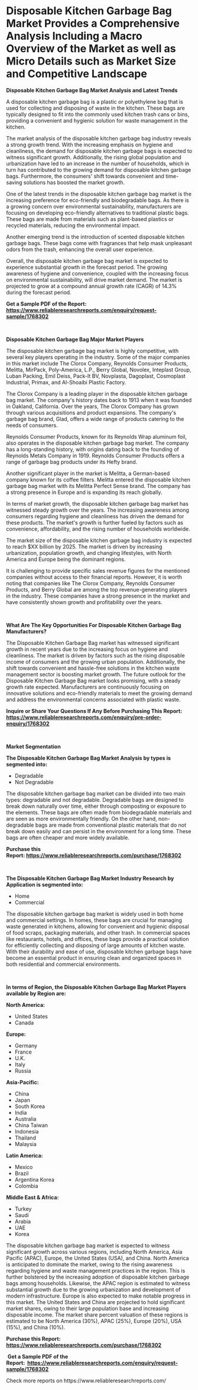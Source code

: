 <p><h1>Disposable Kitchen Garbage Bag Market Provides a Comprehensive Analysis Including a Macro Overview of the Market as well as Micro Details such as Market Size and Competitive Landscape</h1></p><p><strong>Disposable Kitchen Garbage Bag Market Analysis and Latest Trends</strong></p>
<p><p>A disposable kitchen garbage bag is a plastic or polyethylene bag that is used for collecting and disposing of waste in the kitchen. These bags are typically designed to fit into the commonly used kitchen trash cans or bins, providing a convenient and hygienic solution for waste management in the kitchen.</p><p>The market analysis of the disposable kitchen garbage bag industry reveals a strong growth trend. With the increasing emphasis on hygiene and cleanliness, the demand for disposable kitchen garbage bags is expected to witness significant growth. Additionally, the rising global population and urbanization have led to an increase in the number of households, which in turn has contributed to the growing demand for disposable kitchen garbage bags. Furthermore, the consumers' shift towards convenient and time-saving solutions has boosted the market growth.</p><p>One of the latest trends in the disposable kitchen garbage bag market is the increasing preference for eco-friendly and biodegradable bags. As there is a growing concern over environmental sustainability, manufacturers are focusing on developing eco-friendly alternatives to traditional plastic bags. These bags are made from materials such as plant-based plastics or recycled materials, reducing the environmental impact.</p><p>Another emerging trend is the introduction of scented disposable kitchen garbage bags. These bags come with fragrances that help mask unpleasant odors from the trash, enhancing the overall user experience.</p><p>Overall, the disposable kitchen garbage bag market is expected to experience substantial growth in the forecast period. The growing awareness of hygiene and convenience, coupled with the increasing focus on environmental sustainability, will drive market demand. The market is projected to grow at a compound annual growth rate (CAGR) of 14.3% during the forecast period.</p></p>
<p><strong>Get a Sample PDF of the Report:&nbsp; <a href="https://www.reliableresearchreports.com/enquiry/request-sample/1768302">https://www.reliableresearchreports.com/enquiry/request-sample/1768302</a></strong></p>
<p>&nbsp;</p>
<p><strong>Disposable Kitchen Garbage Bag Major Market Players</strong></p>
<p><p>The disposable kitchen garbage bag market is highly competitive, with several key players operating in the industry. Some of the major companies in this market include The Clorox Company, Reynolds Consumer Products, Melitta, MirPack, Poly-America, L.P., Berry Global, Novolex, Inteplast Group, Luban Packing, Emil Deiss, Pack-It BV, Novplasta, Dagoplast, Cosmoplast Industrial, Primax, and Al-Shoaibi Plastic Factory.</p><p>The Clorox Company is a leading player in the disposable kitchen garbage bag market. The company's history dates back to 1913 when it was founded in Oakland, California. Over the years, The Clorox Company has grown through various acquisitions and product expansions. The company's garbage bag brand, Glad, offers a wide range of products catering to the needs of consumers.</p><p>Reynolds Consumer Products, known for its Reynolds Wrap aluminum foil, also operates in the disposable kitchen garbage bag market. The company has a long-standing history, with origins dating back to the founding of Reynolds Metals Company in 1919. Reynolds Consumer Products offers a range of garbage bag products under its Hefty brand.</p><p>Another significant player in the market is Melitta, a German-based company known for its coffee filters. Melitta entered the disposable kitchen garbage bag market with its Melitta Perfect Sense brand. The company has a strong presence in Europe and is expanding its reach globally.</p><p>In terms of market growth, the disposable kitchen garbage bag market has witnessed steady growth over the years. The increasing awareness among consumers regarding hygiene and cleanliness has driven the demand for these products. The market's growth is further fueled by factors such as convenience, affordability, and the rising number of households worldwide.</p><p>The market size of the disposable kitchen garbage bag industry is expected to reach $XX billion by 2025. The market is driven by increasing urbanization, population growth, and changing lifestyles, with North America and Europe being the dominant regions.</p><p>It is challenging to provide specific sales revenue figures for the mentioned companies without access to their financial reports. However, it is worth noting that companies like The Clorox Company, Reynolds Consumer Products, and Berry Global are among the top revenue-generating players in the industry. These companies have a strong presence in the market and have consistently shown growth and profitability over the years.</p></p>
<p>&nbsp;</p>
<p><strong>What Are The Key Opportunities For Disposable Kitchen Garbage Bag Manufacturers?</strong></p>
<p><p>The Disposable Kitchen Garbage Bag market has witnessed significant growth in recent years due to the increasing focus on hygiene and cleanliness. The market is driven by factors such as the rising disposable income of consumers and the growing urban population. Additionally, the shift towards convenient and hassle-free solutions in the kitchen waste management sector is boosting market growth. The future outlook for the Disposable Kitchen Garbage Bag market looks promising, with a steady growth rate expected. Manufacturers are continuously focusing on innovative solutions and eco-friendly materials to meet the growing demand and address the environmental concerns associated with plastic waste.</p></p>
<p><strong>Inquire or Share Your Questions If Any Before Purchasing This Report: <a href="https://www.reliableresearchreports.com/enquiry/pre-order-enquiry/1768302">https://www.reliableresearchreports.com/enquiry/pre-order-enquiry/1768302</a></strong></p>
<p>&nbsp;</p>
<p><strong>Market Segmentation</strong></p>
<p><strong>The Disposable Kitchen Garbage Bag Market Analysis by types is segmented into:</strong></p>
<p><ul><li>Degradable</li><li>Not Degradable</li></ul></p>
<p><p>The disposable kitchen garbage bag market can be divided into two main types: degradable and not degradable. Degradable bags are designed to break down naturally over time, either through composting or exposure to the elements. These bags are often made from biodegradable materials and are seen as more environmentally friendly. On the other hand, non-degradable bags are made from conventional plastic materials that do not break down easily and can persist in the environment for a long time. These bags are often cheaper and more widely available.</p></p>
<p><strong>Purchase this Report:&nbsp;<a href="https://www.reliableresearchreports.com/purchase/1768302">https://www.reliableresearchreports.com/purchase/1768302</a></strong></p>
<p>&nbsp;</p>
<p><strong>The Disposable Kitchen Garbage Bag Market Industry Research by Application is segmented into:</strong></p>
<p><ul><li>Home</li><li>Commercial</li></ul></p>
<p><p>The disposable kitchen garbage bag market is widely used in both home and commercial settings. In homes, these bags are crucial for managing waste generated in kitchens, allowing for convenient and hygienic disposal of food scraps, packaging materials, and other trash. In commercial spaces like restaurants, hotels, and offices, these bags provide a practical solution for efficiently collecting and disposing of large amounts of kitchen waste. With their durability and ease of use, disposable kitchen garbage bags have become an essential product in ensuring clean and organized spaces in both residential and commercial environments.</p></p>
<p>&nbsp;</p>
<p><strong>In terms of Region, the Disposable Kitchen Garbage Bag Market Players available by Region are:</strong></p>
<p>
    <p> <strong> North America: </strong>
        <ul>
            <li>United States</li>
            <li>Canada</li>
        </ul>
        </p> 
    <p> <strong> Europe: </strong>
        <ul>
            <li>Germany</li>
            <li>France</li>
            <li>U.K.</li>
            <li>Italy</li>
            <li>Russia</li>
        </ul>
        </p> 
    <p> <strong> Asia-Pacific: </strong>
        <ul>
            <li>China</li>
            <li>Japan</li>
            <li>South Korea</li>
            <li>India</li>
            <li>Australia</li>
            <li>China Taiwan</li>
            <li>Indonesia</li>
            <li>Thailand</li>
            <li>Malaysia</li>
        </ul>
        </p> 
    <p> <strong> Latin America: </strong>
        <ul>
            <li>Mexico</li>
            <li>Brazil</li>
            <li>Argentina Korea</li>
            <li>Colombia</li>
        </ul>
        </p> 
    <p> <strong> Middle East & Africa: </strong>
        <ul>
            <li>Turkey</li>
            <li>Saudi</li>
            <li>Arabia</li>
            <li>UAE</li>
            <li>Korea</li>
        </ul>
    </p>
    </p>
<p><p>The disposable kitchen garbage bag market is expected to witness significant growth across various regions, including North America, Asia Pacific (APAC), Europe, the United States (USA), and China. North America is anticipated to dominate the market, owing to the rising awareness regarding hygiene and waste management practices in the region. This is further bolstered by the increasing adoption of disposable kitchen garbage bags among households. Likewise, the APAC region is estimated to witness substantial growth due to the growing urbanization and development of modern infrastructure. Europe is also expected to make notable progress in this market. The United States and China are projected to hold significant market shares, owing to their large population base and increasing disposable income. The market share percent valuation of these regions is estimated to be North America (30%), APAC (25%), Europe (20%), USA (15%), and China (10%).</p></p>
<p><strong>Purchase this Report: <a href="https://www.reliableresearchreports.com/purchase/1768302">https://www.reliableresearchreports.com/purchase/1768302</a></strong></p>
<p>&nbsp;<strong>Get a Sample PDF of the Report:&nbsp;&nbsp;<a href="https://www.reliableresearchreports.com/enquiry/request-sample/1768302">https://www.reliableresearchreports.com/enquiry/request-sample/1768302</a></strong></p>
<p><strong></strong></p>
<p>Check more reports on https://www.reliableresearchreports.com/</p>